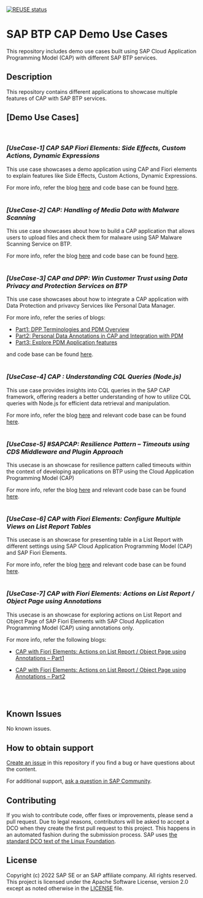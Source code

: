 [![REUSE status](https://api.reuse.software/badge/github.com/SAP-samples/btp-cap-demo-usecases)](https://api.reuse.software/info/github.com/SAP-samples/btp-cap-demo-usecases)

# SAP BTP CAP Demo Use Cases
This repository includes demo use cases built using SAP Cloud Application Programming Model (CAP) with different SAP BTP services.

## Description
This repository contains different applications to showcase multiple features of CAP with SAP BTP services.

## **[Demo Use Cases]**
<br />

### _**[UseCase-1] CAP SAP Fiori Elements: Side Effects, Custom Actions, Dynamic Expressions**_
This use case showcases a demo application using CAP and Fiori elements to explain features like Side Effects, Custom Actions, Dynamic Expressions.

For more info, refer the blog [here](https://blogs.sap.com/2022/12/23/cap-with-fiori-elements-side-effects-custom-actions-dynamic-expressions/) and code base can be found [here](./cap-fe-se-ca-de/).
<br />
<br />

### _**[UseCase-2] CAP: Handling of Media Data with Malware Scanning**_
This use case showcases about how to build a CAP application that allows users to upload files and check them for malware using SAP Malware Scanning Service on BTP.

For more info, refer the blog [here](https://blogs.sap.com/2023/01/14/cap-handling-of-media-data-with-malware-scanning/) and code base can be found [here](./cap-media-malware/).
<br />
<br />

### _**[UseCase-3] CAP and DPP: Win Customer Trust using Data Privacy and Protection Services on BTP**_
This use case showcases about how to integrate a CAP application with Data Protection and privavcy Services like Personal Data Manager.

For more info, refer the series of blogs:
- [Part1: DPP Terminologies and PDM Overview](https://blogs.sap.com/2023/03/18/sapcap-win-customer-trust-using-data-privacy-and-protection-services-on-btp-part-1/) 
- [Part2: Personal Data Annotations in CAP and Integration with PDM](https://blogs.sap.com/2023/03/18/sapcap-win-customer-trust-using-data-privacy-and-protection-services-on-btp-part-2/)
- [Part3: Explore PDM Application features](https://blogs.sap.com/2023/03/18/sapcap-win-customer-trust-using-data-privacy-and-protection-services-on-btp-part-3/)

and code base can be found [here](./cap-dpp-example/).
<br />
<br />

### _**[UseCase-4] CAP : Understanding CQL Queries (Node.js)**_
This use case provides insights into CQL queries in the SAP CAP framework, offering readers a better understanding of how to utilize CQL queries with Node.js for efficient data retrieval and manipulation.

For more info, refer the blog [here](https://blogs.sap.com/2023/05/15/sapcap-understanding-cql-queries-node.js/) and relevant code base can be found [here](./cap-cql-examples/).
<br />
<br />

### _**[UseCase-5] #SAPCAP: Resilience Pattern – Timeouts using CDS Middleware and Plugin Approach**_
This usecase is an showcase for resilience pattern called timeouts within the context of developing applications on BTP using the Cloud Application Programming Model (CAP)

For more info, refer the blog [here](https://blogs.sap.com/2023/11/09/sapcap-resilience-pattern-timeouts-using-cds-middleware-and-plugin-approach/) and relevant code base can be found [here](./cap_resilient_timeout/).
<br />
<br />

### _**[UseCase-6] CAP with Fiori Elements: Configure Multiple Views on List Report Tables**_
This usecase is an showcase for presenting table in a List Report with different settings using SAP Cloud Application Programming Model (CAP) and SAP Fiori Elements.

For more info, refer the blog [here](https://blogs.sap.com/2023/12/25/cap-with-fiori-elements-configure-multiple-views-on-list-report-tables/) and relevant code base can be found [here](./cap-fe-lr-table-views/).
<br />
<br />  


### _**[UseCase-7] CAP with Fiori Elements: Actions on List Report / Object Page using Annotations**_
This usecase is an showcase for  exploring actions on List Report and Object Page of SAP Fiori Elements with SAP Cloud Application Programming Model (CAP) using annotations only.

For more info, refer the following blogs:
- [CAP with Fiori Elements: Actions on List Report / Object Page using Annotations – Part1](https://blogs.sap.com/2023/12/31/cap-with-fiori-elements-actions-on-list-report-object-page-using-annotations-part1/)

- [CAP with Fiori Elements: Actions on List Report / Object Page using Annotations – Part2](https://blogs.sap.com/2023/12/31/cap-with-fiori-elements-actions-on-list-report-object-page-using-annotations-part2/)
<br />
<br />

## Known Issues
No known issues.

## How to obtain support
[Create an issue](https://github.com/SAP-samples/btp-cap-demo-usecases/issues) in this repository if you find a bug or have questions about the content.

For additional support, [ask a question in SAP Community](https://answers.sap.com/questions/ask.html).

## Contributing
If you wish to contribute code, offer fixes or improvements, please send a pull request. Due to legal reasons, contributors will be asked to accept a DCO when they create the first pull request to this project. This happens in an automated fashion during the submission process. SAP uses [the standard DCO text of the Linux Foundation](https://developercertificate.org/).

## License
Copyright (c) 2022 SAP SE or an SAP affiliate company. All rights reserved. This project is licensed under the Apache Software License, version 2.0 except as noted otherwise in the [LICENSE](https://github.com/SAP-samples/btp-cap-demo-usecases/blob/main/LICENSE) file.
